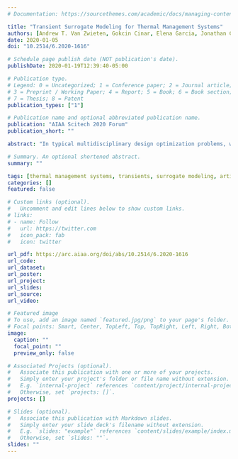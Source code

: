 ```yaml
---
# Documentation: https://sourcethemes.com/academic/docs/managing-content/

title: "Transient Surrogate Modeling for Thermal Management Systems"
authors: [Andrew T. Van Zwieten, Gokcin Cinar, Elena Garcia, Jonathan C. Gladin, Dimitri N. Mavris]
date: 2020-01-05
doi: "10.2514/6.2020-1616"

# Schedule page publish date (NOT publication's date).
publishDate: 2020-01-19T12:39:40-05:00

# Publication type.
# Legend: 0 = Uncategorized; 1 = Conference paper; 2 = Journal article;
# 3 = Preprint / Working Paper; 4 = Report; 5 = Book; 6 = Book section;
# 7 = Thesis; 8 = Patent
publication_types: ["1"]

# Publication name and optional abbreviated publication name.
publication: "AIAA Scitech 2020 Forum"
publication_short: ""

abstract: "In typical multidisciplinary design optimization problems, with varying missions, aerodynamic data, engine data, Thermal Management Systems (TMS), and other parameters it can take upwards of millions of runs to cover the full design space which result in extremely large computational burden, reducing the effectiveness of the design process. The objective of this work is to create a technical approach, leveraging existing concepts in surrogate modeling and other relevant fields, for the creation of a Transient TMS surrogate model. This work utilizes Design of Experiments to intelligently sample a model’s design space, surrogate modeling to enable instantaneous predictions, and state space modeling to allows surrogates to carry predictions forward. By leveraging these three components, a six step methodology was developed. This paper explains the developed methodology with an application on a notional Transient TMS. We first pre-process the time dependent data and possible correlations between input variables, then break down a set of input variables into a series of step functions which represent input schedules in a fraction of the time. We create Artificial Neural Network models to predict the future response of a metric of interest using the current response of both the input step functions and the corresponding output. We finally test whether the surrogates which were created with step functions could be used to predict the future response of the metric of interest for a full time trace of a sample aircraft mission. We show that this methodology yields acceptable predictions for both the partial and full time trace, with a maximum error of 5% and 10%, respectively."

# Summary. An optional shortened abstract.
summary: ""

tags: [thermal management systems, transients, surrogate modeling, artificial neural networks]
categories: []
featured: false

# Custom links (optional).
#   Uncomment and edit lines below to show custom links.
# links:
# - name: Follow
#   url: https://twitter.com
#   icon_pack: fab
#   icon: twitter

url_pdf: https://arc.aiaa.org/doi/abs/10.2514/6.2020-1616
url_code:
url_dataset:
url_poster:
url_project:
url_slides:
url_source:
url_video:

# Featured image
# To use, add an image named `featured.jpg/png` to your page's folder. 
# Focal points: Smart, Center, TopLeft, Top, TopRight, Left, Right, BottomLeft, Bottom, BottomRight.
image:
  caption: ""
  focal_point: ""
  preview_only: false

# Associated Projects (optional).
#   Associate this publication with one or more of your projects.
#   Simply enter your project's folder or file name without extension.
#   E.g. `internal-project` references `content/project/internal-project/index.md`.
#   Otherwise, set `projects: []`.
projects: []

# Slides (optional).
#   Associate this publication with Markdown slides.
#   Simply enter your slide deck's filename without extension.
#   E.g. `slides: "example"` references `content/slides/example/index.md`.
#   Otherwise, set `slides: ""`.
slides: ""
---
```

